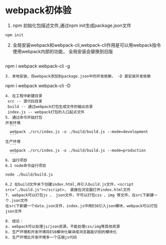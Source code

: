 # webpack初体验
1. npm 初始化包描述文件,通过npm init生成package.json文件
```
npm init
```
2. 全局安装webpack和webpack-cli,webpack-cli作用是可以用webpack指令使用webpack内部的功能， 全局安装会替换到旧版
   ```
  npm i webpack webpack-cli -g
  ```
3. 本地安装，将webpack添加到package.json中的开发依赖， -D 是安装开发依赖
  ```
  npm i webpack webpack-cli -D
  ```
4. 在工程中新建目录
   src -- 源代码目录
   build -- 通过webpack打包生成文件的输出目录
   index.js -- webpack打包的入口起点文件
5. 通过命令开始打包
  开发环境
    ```
    webpack ./src/index.js -o ./build/build.js --mode=development
    ```
  生产环境
    ```
    webpack ./src/index.js -o ./build/build.js --mode=production
    ```
6. 运行项目
  6.1 node命令运行项目
   ```
    node ./build/build.js
   ```
  6.2 在build文件夹下创建index.html,并引入build.js文件，<script src="./build.js"></script>， 直接在浏览器打开index.html文件
7. webpack可以打包js 、 json文件，不可以打包css 、img 等文件，在src下新建一个.json文件
  在src下新建一个data.json文件，index.js中用ES6引入json模块，webpack可以打包json文件

8. 结论：
   a. webpack可以处理js/json资源，不能处理css/img等其他资源
   b. 生产环境和开发环境将ES6模块化编译成浏览器能识别的模块化
   b. 生产环境比开发环境多一个压缩js代码